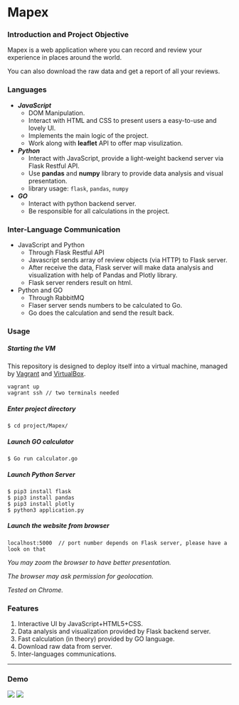 # Mapex

### Introduction and Project Objective

Mapex is a web application where you can record and review your experience in places around the world.

You can also download the raw data and get a report of all your reviews.

### Languages 

- ***JavaScript*** 
  - DOM Manipulation.
  - Interact with HTML and CSS to present users a easy-to-use and lovely UI.
  - Implements the main logic of the project.
  - Work along with **leaflet** API to offer map visulization.
- ***Python***
  - Interact with JavaScript, provide a light-weight backend server via Flask Restful API.
  - Use **pandas** and **numpy** library to provide data analysis and visual presentation.
  - library usage: `flask`, `pandas`, `numpy`
- ***GO***
  - Interact with python backend server.
  - Be responsible for all calculations in the project.

### Inter-Language Communication

- JavaScript and Python
  - Through Flask Restful API
  - Javascript sends array of review objects (via HTTP) to Flask server.
  - After receive the data, Flask server will make data analysis and visualization with help of Pandas and Plotly library.
  - Flask server renders result on html.
- Python and GO
  - Through RabbitMQ
  - Flaser server sends numbers to be calculated to Go.
  - Go does the calculation and send the result back.

### Usage

##### Starting the VM

This repository is designed to deploy itself into a virtual machine, managed by [Vagrant](https://www.vagrantup.com/downloads.html) and [VirtualBox](https://www.virtualbox.org/wiki/Downloads).

```
vagrant up
vagrant ssh	// two terminals needed
```

##### Enter project directory

```
$ cd project/Mapex/
```

##### Launch GO calculator

```
$ Go run calculator.go
```

##### Launch Python Server

```
$ pip3 install flask
$ pip3 install pandas
$ pip3 install plotly
$ python3 application.py
```

##### Launch the website from browser

```
localhost:5000	// port number depends on Flask server, please have a look on that
```

*You may zoom the browser to have better presentation.*

*The browser may ask permission for geolocation.*

*Tested on Chrome.*

### Features

1. Interactive UI by JavaScript+HTML5+CSS.
2. Data analysis and visualization provided by Flask backend server.
3. Fast calculation (in theory) provided by GO language.
4. Download raw data from server.
5. Inter-languages communications.

------

### Demo

<img src="https://csil-git1.cs.surrey.sfu.ca/ziruih/cmpt383project/raw/master/index_demo.png"/>
<img src="https://csil-git1.cs.surrey.sfu.ca/ziruih/cmpt383project/raw/master/report_demo.png"/>